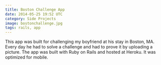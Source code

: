 ```yaml
---
title: Boston Challenge App
date: 2014-05-25 19:52 UTC
category: Side Projects
image: bostonchallenge.jpg
tags: rails, app
---
```


This app was built for challenging my boyfriend at his stay in Boston, MA. Every day he had to solve a challenge and had to prove it by uploading a picture. The app was built with Ruby on Rails and hosted at Heroku. It was optimized for mobile.
